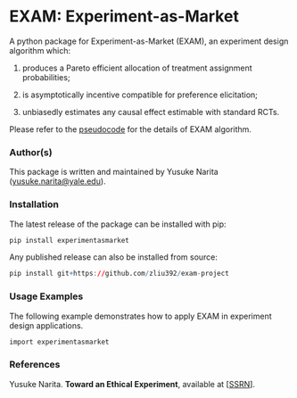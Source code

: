 # EXAM: Experiment-as-Market

A python package for Experiment-as-Market (EXAM), an experiment design algorithm which:

1. produces a Pareto efficient allocation of treatment assignment probabilities;

2. is asymptotically incentive compatible for preference elicitation;

3. unbiasedly estimates any causal effect estimable with standard RCTs.

Please refer to the <a href="https://github.com/zliu392/exam-project/blob/master/documents/pseudocode.pdf">pseudocode</a> for the details of EXAM algorithm. 

### Author(s)

This package is written and maintained by Yusuke Narita (yusuke.narita@yale.edu).


### Installation

The latest release of the package can be installed with pip:

```R
pip install experimentasmarket
```

Any published release can also be installed from source:

```R
pip install git+https://github.com/zliu392/exam-project
```

### Usage Examples

The following example demonstrates how to apply EXAM in experiment design applications.

```R
import experimentasmarket
```

### References
Yusuke Narita.
<b>Toward an Ethical Experiment</b>, available at
[<a href="https://papers.ssrn.com/sol3/papers.cfm?abstract_id=3094905">SSRN</a>].
